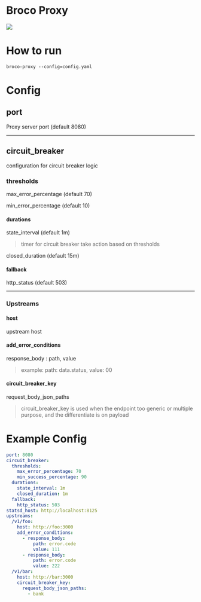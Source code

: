 # Broco Proxy

![](https://i.imgur.com/OP1r3fH.jpg)
# How to run
```
broco-proxy --config=config.yaml
```

# Config
## port
Proxy server port (default 8080)

---

## circuit_breaker
configuration for circuit breaker logic
### thresholds
max_error_percentage (default 70)

min_error_percentage (default 10)

#### durations
state_interval (default 1m)

> timer for circuit breaker take action based on thresholds

closed_duration (default 15m)

#### fallback
http_status (default 503)

---

### Upstreams
#### host
upstream host
#### add_error_conditions

response_body : path, value

> example: path: data.status, value: 00

#### circuit_breaker_key
request_body_json_paths

> circuit_breaker_key is used when the endpoint too generic or multiple purpose, and the differentiate is on payload

# Example Config

```yaml
port: 8080
circuit_breaker:
  thresholds:
    max_error_percentage: 70
    min_success_percentage: 90
  durations:
    state_interval: 1m
    closed_duration: 1m
  fallback:
    http_status: 503    
statsd_host: http://localhost:8125
upstreams:
  /v1/foo:
    host: http://foo:3000
    add_error_conditions:      
      - response_body:
          path: error.code
          value: 111
      - response_body:
          path: error.code
          value: 222
  /v1/bar:
    host: http://bar:3000
    circuit_breaker_key:
      request_body_json_paths:
        - bank

```

